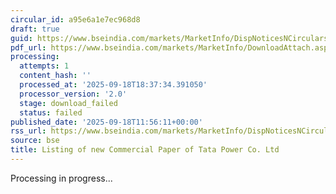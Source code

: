 ```yaml
---
circular_id: a95e6a1e7ec968d8
draft: true
guid: https://www.bseindia.com/markets/MarketInfo/DispNoticesNCirculars.aspx?Noticeid={0F939156-E342-4AA0-BB7C-97C49AB77536}&noticeno=20250918-35&dt=09/18/2025&icount=35&totcount=63&flag=0
pdf_url: https://www.bseindia.com/markets/MarketInfo/DownloadAttach.aspx?id=20250918-35&attachedId=
processing:
  attempts: 1
  content_hash: ''
  processed_at: '2025-09-18T18:37:34.391050'
  processor_version: '2.0'
  stage: download_failed
  status: failed
published_date: '2025-09-18T11:56:11+00:00'
rss_url: https://www.bseindia.com/markets/MarketInfo/DispNoticesNCirculars.aspx?Noticeid={0F939156-E342-4AA0-BB7C-97C49AB77536}&noticeno=20250918-35&dt=09/18/2025&icount=35&totcount=63&flag=0
source: bse
title: Listing of new Commercial Paper of Tata Power Co. Ltd
---
```


Processing in progress...